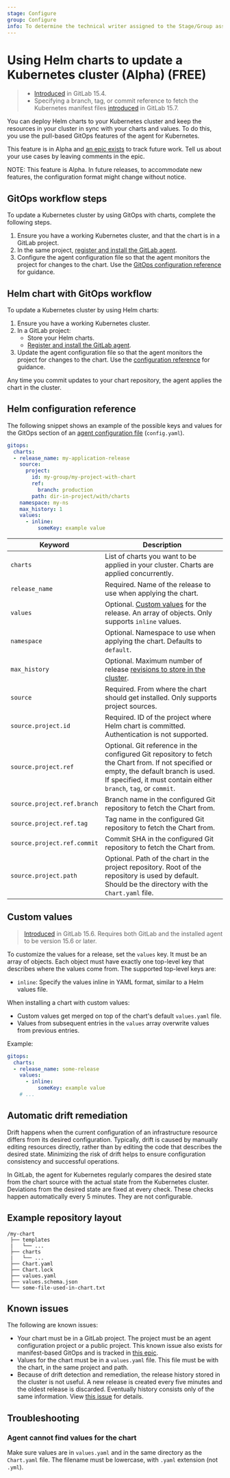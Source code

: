 ```yaml
---
stage: Configure
group: Configure
info: To determine the technical writer assigned to the Stage/Group associated with this page, see https://about.gitlab.com/handbook/product/ux/technical-writing/#assignments
---
```


# Using Helm charts to update a Kubernetes cluster (Alpha) **(FREE)**

> - [Introduced](https://gitlab.com/gitlab-org/gitlab/-/issues/371019) in GitLab 15.4.
> - Specifying a branch, tag, or commit reference to fetch the Kubernetes manifest files [introduced](https://gitlab.com/groups/gitlab-org/-/epics/4516) in GitLab 15.7.

You can deploy Helm charts to your Kubernetes cluster and keep the resources in your cluster in sync
with your charts and values. To do this, you use the pull-based GitOps features of the agent for
Kubernetes.

This feature is in Alpha and [an epic exists](https://gitlab.com/groups/gitlab-org/-/epics/7938)
to track future work. Tell us about your use cases by leaving comments in the epic.

NOTE:
This feature is Alpha. In future releases, to accommodate new features, the configuration format might change without notice.

## GitOps workflow steps

To update a Kubernetes cluster by using GitOps with charts, complete the following steps.

1. Ensure you have a working Kubernetes cluster, and that the chart is in a GitLab project.
1. In the same project, [register and install the GitLab agent](../install/index.md).
1. Configure the agent configuration file so that the agent monitors the project for changes to the chart.
   Use the [GitOps configuration reference](#helm-configuration-reference) for guidance.

## Helm chart with GitOps workflow

To update a Kubernetes cluster by using Helm charts:

1. Ensure you have a working Kubernetes cluster.
1. In a GitLab project:
   - Store your Helm charts.
   - [Register and install the GitLab agent](../install/index.md).
1. Update the agent configuration file so that the agent monitors the project for changes to the chart.
   Use the [configuration reference](#helm-configuration-reference) for guidance.

Any time you commit updates to your chart repository, the agent applies the chart in the cluster.

## Helm configuration reference

The following snippet shows an example of the possible keys and values for the GitOps section of an [agent configuration file](../install/index.md#create-an-agent-configuration-file) (`config.yaml`).

```yaml
gitops:
  charts:
  - release_name: my-application-release
    source:
      project:
        id: my-group/my-project-with-chart
        ref:
          branch: production
        path: dir-in-project/with/charts
    namespace: my-ns
    max_history: 1
    values:
      - inline:
          someKey: example value
```

| Keyword | Description |
|--|--|
| `charts` | List of charts you want to be applied in your cluster. Charts are applied concurrently. |
| `release_name` | Required. Name of the release to use when applying the chart. |
| `values` | Optional. [Custom values](#custom-values) for the release. An array of objects. Only supports `inline` values. |
| `namespace` | Optional. Namespace to use when applying the chart. Defaults to `default`. |
| `max_history` | Optional. Maximum number of release [revisions to store in the cluster](https://helm.sh/docs/helm/helm_history/). |
| `source` | Required. From where the chart should get installed. Only supports project sources. |
| `source.project.id` | Required. ID of the project where Helm chart is committed. Authentication is not supported. |
| `source.project.ref` | Optional. Git reference in the configured Git repository to fetch the Chart from. If not specified or empty, the default branch is used. If specified, it must contain either `branch`, `tag`, or `commit`. |
| `source.project.ref.branch` | Branch name in the configured Git repository to fetch the Chart from. |
| `source.project.ref.tag` | Tag name in the configured Git repository to fetch the Chart from. |
| `source.project.ref.commit` | Commit SHA in the configured Git repository to fetch the Chart from. |
| `source.project.path` | Optional. Path of the chart in the project repository. Root of the repository is used by default. Should be the directory with the `Chart.yaml` file. |

## Custom values

> [Introduced](https://gitlab.com/gitlab-org/cluster-integration/gitlab-agent/-/merge_requests/766) in GitLab 15.6. Requires both GitLab and the installed agent to be version 15.6 or later.

To customize the values for a release, set the `values` key. It must be
an array of objects. Each object must have exactly one top-level key that describes
where the values come from. The supported top-level keys are:

- `inline`: Specify the values inline in YAML format, similar to a Helm values
  file.

When installing a chart with custom values:

- Custom values get merged on top of the chart's default `values.yaml` file.
- Values from subsequent entries in the `values` array overwrite values from
  previous entries.

Example:

```yaml
gitops:
  charts:
  - release_name: some-release
    values:
      - inline:
          someKey: example value
    # ...
```

## Automatic drift remediation

Drift happens when the current configuration of an infrastructure resource differs from its desired configuration.
Typically, drift is caused by manually editing resources directly, rather than by editing the code that describes the desired state. Minimizing the risk of drift helps to ensure configuration consistency and successful operations.

In GitLab, the agent for Kubernetes regularly compares the desired state from the chart source with
the actual state from the Kubernetes cluster. Deviations from the desired state are fixed at every check. These checks
happen automatically every 5 minutes. They are not configurable.

## Example repository layout

```plaintext
/my-chart
 ├── templates
 |   └── ...
 ├── charts
 |   └── ...
 ├── Chart.yaml
 ├── Chart.lock
 ├── values.yaml
 ├── values.schema.json
 └── some-file-used-in-chart.txt
```

## Known issues

The following are known issues:

- Your chart must be in a GitLab project. The project must be an agent configuration project or a public
  project. This known issue also exists for manifest-based GitOps and is tracked in
  [this epic](https://gitlab.com/groups/gitlab-org/-/epics/7704).
- Values for the chart must be in a `values.yaml` file. This file must be with the chart,
  in the same project and path.
- Because of drift detection and remediation, the release history stored in the cluster is not useful.
  A new release is created every five minutes and the oldest release is discarded.
  Eventually history consists only of the same information.
  View [this issue](https://gitlab.com/gitlab-org/gitlab/-/issues/372023) for details.

## Troubleshooting

### Agent cannot find values for the chart

Make sure values are in `values.yaml` and in the same directory as the `Chart.yaml` file.
The filename must be lowercase, with `.yaml` extension (not `.yml`).
